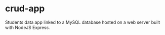 # crud-app
Students data app linked to a MySQL database hosted on a web server built with NodeJS Express.
